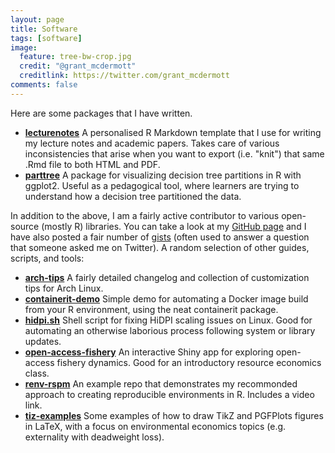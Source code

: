 ```yaml
---
layout: page
title: Software
tags: [software]
image:
  feature: tree-bw-crop.jpg
  credit: "@grant_mcdermott"
  creditlink: https://twitter.com/grant_mcdermott
comments: false
---
```


Here are some packages that I have written.

- [**lecturenotes**](https://github.com/grantmcdermott/lecturenotes) A personalised R Markdown template that I use for writing my lecture notes and academic papers. Takes care of various inconsistencies that arise when you want to export (i.e. "knit") that same .Rmd file to both HTML and PDF.
- [**parttree**](https://github.com/grantmcdermott/parttree) A package for visualizing decision tree partitions in R with ggplot2. Useful as a pedagogical tool, where learners are trying to understand how a decision tree partitioned the data.

In addition to the above, I am a fairly active contributor to various open-source (mostly R) libraries. You can take a look at my [GitHub page](https://github.com/grantmcdermott) and I have also posted a fair number of [gists](https://gist.github.com/grantmcdermott) (often used to answer a question that someone asked me on Twitter). A random selection of other guides, scripts, and tools:

- [**arch-tips**](https://github.com/grantmcdermott/arch-tips) A fairly detailed changelog and collection of customization tips for Arch Linux.
- [**containerit-demo**](https://github.com/grantmcdermott/containerit-demo) Simple demo for automating a Docker image build from your R environment, using the neat containerit package.
- [**hidpi.sh**](https://gist.github.com/grantmcdermott/fa3c90179f7b5613dcf267745bf07081) Shell script for fixing HiDPI scaling issues on Linux. Good for automating an otherwise laborious process following system or library updates.
- [**open-access-fishery**](https://grantmcdermott.shinyapps.io/open-access-fishery/) An interactive Shiny app for exploring open-access fishery dynamics. Good for an introductory resource economics class.
- [**renv-rspm**](https://github.com/grantmcdermott/renv-rspm) An example repo that demonstrates my recommonded approach to creating reproducible environments in R. Includes a video link.
- [**tiz-examples**](https://github.com/grantmcdermott/tikzexamples) Some examples of how to draw TikZ and PGFPlots figures in LaTeX, with a focus on environmental economics topics (e.g. externality with deadweight loss).